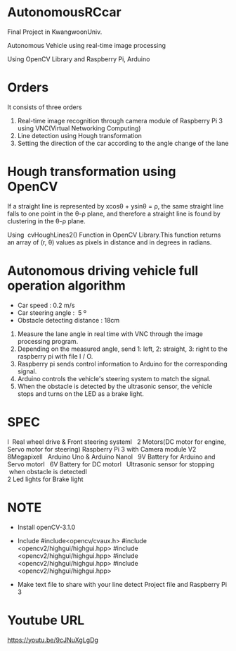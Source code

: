 # AutonomousRCcar
Final Project in KwangwoonUniv.


Autonomous Vehicle using real-time image processing




Using OpenCV Library and Raspberry Pi, Arduino








# Orders

It consists of three orders
1. Real-time image recognition through camera module of Raspberry Pi 3 using VNC(Virtual Networking Computing)
2. Line detection using Hough transformation 
3. Setting the direction of the car according to the angle change of the lane


# Hough transformation using OpenCV

If a straight line is represented by xcosθ + ysinθ = ρ, the same straight line falls to one point in the θ-ρ plane, and therefore a straight line is found by clustering in the θ-ρ plane.

Using  cvHoughLines2() Function in OpenCV Library.This function returns an array of (r, θ) values as pixels in distance and in degrees in radians.




# Autonomous driving vehicle full operation algorithm

- Car speed : 0.2 m/s 
- Car steering angle :  5 º
- Obstacle detecting distance : 18cm

1. Measure the lane angle in real time with VNC through the image processing program.
2. Depending on the measured angle, send 1: left, 2: straight, 3: right to the raspberry pi with file I / O.
3. Raspberry pi sends control information to Arduino for the corresponding signal.
4. Arduino controls the vehicle's steering system to match the signal.
5. When the obstacle is detected by the ultrasonic sensor, the vehicle stops and turns on the LED as a brake light.













# SPEC
l	 Real wheel drive & Front steering systeml	 
2 Motors(DC motor for engine, Servo motor for steering)	
Raspberry Pi 3 with Camera module V2 8Megapixell	 
Arduino Uno & Arduino Nanol	 
9V Battery for Arduino and Servo motorl	 
6V Battery for DC motorl	 
Ultrasonic sensor for stopping  when obstacle is detectedl	
2 Led lights for Brake light



# NOTE
- Install openCV-3.1.0
- Include #include<opencv/cvaux.h>  #include <opencv2/highgui/highgui.hpp>  #include <opencv2/highgui/highgui.hpp>
          #include <opencv2/highgui/highgui.hpp>  #include <opencv2/highgui/highgui.hpp>
          
- Make text file to share with your line detect Project file and Raspberry Pi 3


# Youtube URL
https://youtu.be/9cJNuXgLgDg
